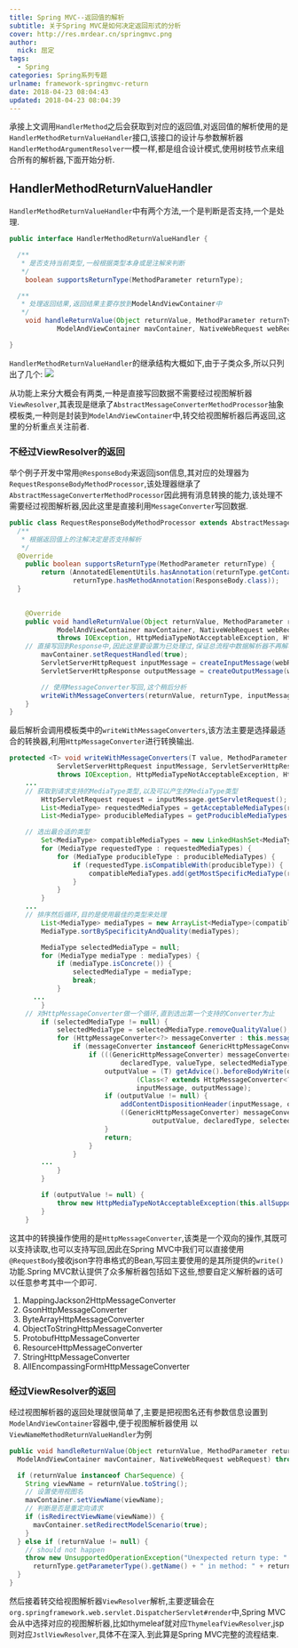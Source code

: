 ```yaml
---
title: Spring MVC--返回值的解析
subtitle: 关于Spring MVC是如何决定返回形式的分析
cover: http://res.mrdear.cn/springmvc.png
author: 
  nick: 屈定
tags:
  - Spring
categories: Spring系列专题
urlname: framework-springmvc-return
date: 2018-04-23 08:04:43
updated: 2018-04-23 08:04:39
---
```

承接上文调用`HandlerMethod`之后会获取到对应的返回值,对返回值的解析使用的是`HandlerMethodReturnValueHandler`接口,该接口的设计与参数解析器`HandlerMethodArgumentResolver`一模一样,都是组合设计模式,使用树枝节点来组合所有的解析器,下面开始分析.

## HandlerMethodReturnValueHandler
`HandlerMethodReturnValueHandler`中有两个方法,一个是判断是否支持,一个是处理.
```java
public interface HandlerMethodReturnValueHandler {

  /**
   * 是否支持当前类型,一般根据类型本身或是注解来判断
   */
	boolean supportsReturnType(MethodParameter returnType);

  /**
   * 处理返回结果,返回结果主要存放到ModelAndViewContainer中
   */
	void handleReturnValue(Object returnValue, MethodParameter returnType,
			ModelAndViewContainer mavContainer, NativeWebRequest webRequest) throws Exception;

}
```
`HandlerMethodReturnValueHandler`的继承结构大概如下,由于子类众多,所以只列出了几个:
![](http://res.mrdear.cn/1523765027.png?imageMogr2/thumbnail/!100p)

从功能上来分大概会有两类,一种是直接写回数据不需要经过视图解析器`ViewResolver`,其表现是继承了`AbstractMessageConverterMethodProcessor`抽象模板类,一种则是封装到`ModelAndViewContainer`中,转交给视图解析器后再返回,这里的分析重点关注前者.

### 不经过ViewResolver的返回
举个例子开发中常用`@ResponseBody`来返回json信息,其对应的处理器为`RequestResponseBodyMethodProcessor`,该处理器继承了`AbstractMessageConverterMethodProcessor`因此拥有消息转换的能力,该处理不需要经过视图解析器,因此这里是直接利用`MessageConverter`写回数据.
```java
public class RequestResponseBodyMethodProcessor extends AbstractMessageConverterMethodProcessor {
  /**
   * 根据返回值上的注解决定是否支持解析
   */
  @Override
	public boolean supportsReturnType(MethodParameter returnType) {
		return (AnnotatedElementUtils.hasAnnotation(returnType.getContainingClass(), ResponseBody.class) ||
				returnType.hasMethodAnnotation(ResponseBody.class));
  }
  

	@Override
	public void handleReturnValue(Object returnValue, MethodParameter returnType,
			ModelAndViewContainer mavContainer, NativeWebRequest webRequest)
			throws IOException, HttpMediaTypeNotAcceptableException, HttpMessageNotWritableException {
    // 直接写回到Response中,因此这里要设置为已处理过,保证总流程中数据解析器不再解析
		mavContainer.setRequestHandled(true);
		ServletServerHttpRequest inputMessage = createInputMessage(webRequest);
		ServletServerHttpResponse outputMessage = createOutputMessage(webRequest);

		// 使用MessageConverter写回,这个稍后分析
		writeWithMessageConverters(returnValue, returnType, inputMessage, outputMessage);
	}
}
```
最后解析会调用模板类中的`writeWithMessageConverters`,该方法主要是选择最适合的转换器,利用`HttpMessageConverter`进行转换输出.
```java
protected <T> void writeWithMessageConverters(T value, MethodParameter returnType,
			ServletServerHttpRequest inputMessage, ServletServerHttpResponse outputMessage)
			throws IOException, HttpMediaTypeNotAcceptableException, HttpMessageNotWritableException {
    ...
    // 获取到请求支持的MediaType类型,以及可以产生的MediaType类型
		HttpServletRequest request = inputMessage.getServletRequest();
		List<MediaType> requestedMediaTypes = getAcceptableMediaTypes(request);
		List<MediaType> producibleMediaTypes = getProducibleMediaTypes(request, valueType, declaredType);

    // 选出最合适的类型
		Set<MediaType> compatibleMediaTypes = new LinkedHashSet<MediaType>();
		for (MediaType requestedType : requestedMediaTypes) {
			for (MediaType producibleType : producibleMediaTypes) {
				if (requestedType.isCompatibleWith(producibleType)) {
					compatibleMediaTypes.add(getMostSpecificMediaType(requestedType, producibleType));
				}
			}
		}
    ...
    // 排序然后循环,目的是使用最佳的类型来处理
		List<MediaType> mediaTypes = new ArrayList<MediaType>(compatibleMediaTypes);
		MediaType.sortBySpecificityAndQuality(mediaTypes);

		MediaType selectedMediaType = null;
		for (MediaType mediaType : mediaTypes) {
			if (mediaType.isConcrete()) {
				selectedMediaType = mediaType;
				break;
			}
      ...
		}
    // 对HttpMessageConverter做一个循环,直到选出第一个支持的Converter为止
		if (selectedMediaType != null) {
			selectedMediaType = selectedMediaType.removeQualityValue();
			for (HttpMessageConverter<?> messageConverter : this.messageConverters) {
				if (messageConverter instanceof GenericHttpMessageConverter) {
					if (((GenericHttpMessageConverter) messageConverter).canWrite(
							declaredType, valueType, selectedMediaType)) {
						outputValue = (T) getAdvice().beforeBodyWrite(outputValue, returnType, selectedMediaType,
								(Class<? extends HttpMessageConverter<?>>) messageConverter.getClass(),
								inputMessage, outputMessage);
						if (outputValue != null) {
							addContentDispositionHeader(inputMessage, outputMessage);
							((GenericHttpMessageConverter) messageConverter).write(
									outputValue, declaredType, selectedMediaType, outputMessage);
						}
						return;
					}
				}
        ...
			}
		}

		if (outputValue != null) {
			throw new HttpMediaTypeNotAcceptableException(this.allSupportedMediaTypes);
		}
	}
```
这其中的转换操作使用的是`HttpMessageConverter`,该类是一个双向的操作,其既可以支持读取,也可以支持写回,因此在Spring MVC中我们可以直接使用`@RequestBody`接收json字符串格式的Bean,写回主要使用的是其所提供的`write()`功能.Spring MVC默认提供了众多解析器包括如下这些,想要自定义解析器的话可以任意参考其中一个即可.
1. MappingJackson2HttpMessageConverter
2. GsonHttpMessageConverter
3. ByteArrayHttpMessageConverter
4. ObjectToStringHttpMessageConverter
5. ProtobufHttpMessageConverter
6. ResourceHttpMessageConverter
7. StringHttpMessageConverter
8. AllEncompassingFormHttpMessageConverter

### 经过ViewResolver的返回
经过视图解析器的返回处理就很简单了,主要是把视图名还有参数信息设置到`ModelAndViewContainer`容器中,便于视图解析器使用
以`ViewNameMethodReturnValueHandler`为例
```java
public void handleReturnValue(Object returnValue, MethodParameter returnType,
  ModelAndViewContainer mavContainer, NativeWebRequest webRequest) throws Exception {

  if (returnValue instanceof CharSequence) {
    String viewName = returnValue.toString();
    // 设置使用视图名
    mavContainer.setViewName(viewName);
    // 判断是否是重定向请求
    if (isRedirectViewName(viewName)) {
      mavContainer.setRedirectModelScenario(true);
    }
  } else if (returnValue != null) {
    // should not happen
    throw new UnsupportedOperationException("Unexpected return type: " +
      returnType.getParameterType().getName() + " in method: " + returnType.getMethod());
  }
}
```
然后接着转交给视图解析器`ViewResolver`解析,主要逻辑会在`org.springframework.web.servlet.DispatcherServlet#render`中,Spring MVC会从中选择对应的视图解析器,比如thymeleaf就对应`ThymeleafViewResolver`,jsp则对应`JstlViewResolver`,具体不在深入.到此算是Spring MVC完整的流程结束.
